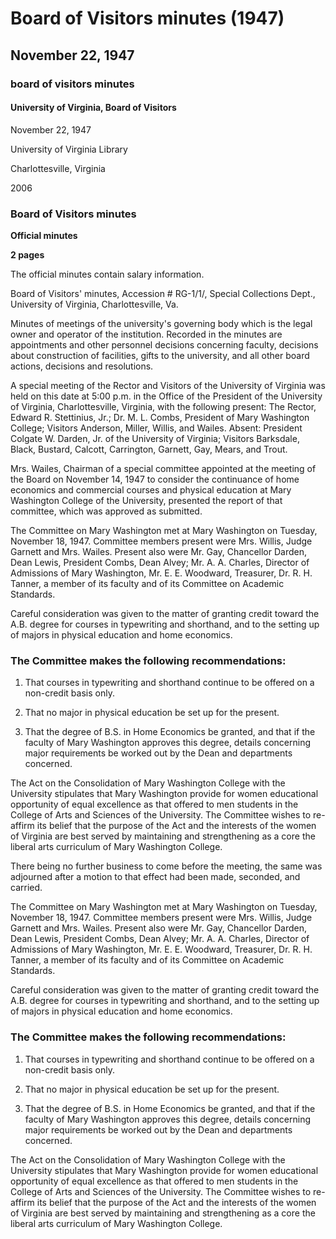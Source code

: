 <!-- altadded -->
<!-- altadded -->

<!-- llmmeta -->

<script type="application/ld+json">
{
"@context": "https://schema.org",
"@type": "BoardMinutes",
"name": "Board Minutes",
"startDate": "1947-11-22T17:00:00",
"endDate": "1947-11-22T19:00:00",
"location": {
"@type": "Place",
"name": "Office of the President, University of Virginia",
"address": {
"@type": "PostalAddress",
"addressLocality": "Charlottesville",
"addressRegion": "Virginia"
}
},
"organizer": {
"@type": "Organization",
"name": "University of Virginia, Board of Visitors"
},
"keywords": "Board of Visitors, Mary Washington College, higher education, committee recommendations",
"description": "Minutes of the special meeting of the Rector and Visitors of the University of Virginia held on November 22, 1947. The meeting discussed the continuance of home economics, commercial courses, and physical education at Mary Washington College.",
"attendee": \[
{
"@type": "Person",
"name": "Edward R. Stettinius, Jr.",
"role": "Rector"
},
{
"@type": "Person",
"name": "Dr. M. L. Combs",
"role": "President of Mary Washington College"
},
{
"@type": "Person",
"name": "Visitor Anderson"
},
{
"@type": "Person",
"name": "Visitor Miller"
},
{
"@type": "Person",
"name": "Visitor Willis"
},
{
"@type": "Person",
"name": "Visitor Wailes"
},
{
"@type": "Person",
"name": "Chancellor Colgate W. Darden, Jr.",
"role": "Absent"
},
{
"@type": "Person",
"name": "Visitor Barksdale",
"role": "Absent"
},
{
"@type": "Person",
"name": "Visitor Black",
"role": "Absent"
},
{
"@type": "Person",
"name": "Visitor Bustard",
"role": "Absent"
},
{
"@type": "Person",
"name": "Visitor Calcott",
"role": "Absent"
},
{
"@type": "Person",
"name": "Visitor Carrington",
"role": "Absent"
},
{
"@type": "Person",
"name": "Visitor Garnett",
"role": "Absent"
},
{
"@type": "Person",
"name": "Visitor Gay",
"role": "Absent"
},
{
"@type": "Person",
"name": "Visitor Mears",
"role": "Absent"
},
{
"@type": "Person",
"name": "Visitor Trout",
"role": "Absent"
}
],
"about": \[
{
"@type": "EducationalOrganization",
"name": "Mary Washington College",
"description": "Mary Washington College is a women's college that is part of the University of Virginia system."
},
{
"@type": "Legislation",
"name": "The Act on the Consolidation of Mary Washington College with the University",
"description": "The Act stipulates that Mary Washington provide women with educational opportunities of equal excellence as offered to men in the College of Arts and Sciences of the University."
}
]
}

</script>

<!-- llmformatted -->

# Board of Visitors minutes (1947)

## November 22, 1947

### board of visitors minutes

#### University of Virginia, Board of Visitors

November 22, 1947

University of Virginia Library

Charlottesville, Virginia

2006

### Board of Visitors minutes

**Official minutes**

**2 pages**

The official minutes contain salary information.

Board of Visitors' minutes, Accession # RG-1/1/, Special Collections Dept., University of Virginia, Charlottesville, Va.

Minutes of meetings of the university's governing body which is the legal owner and operator of the institution. Recorded in the minutes are appointments and other personnel decisions concerning faculty, decisions about construction of facilities, gifts to the university, and all other board actions, decisions and resolutions.

A special meeting of the Rector and Visitors of the University of Virginia was held on this date at 5:00 p.m. in the Office of the President of the University of Virginia, Charlottesville, Virginia, with the following present: The Rector, Edward R. Stettinius, Jr.; Dr. M. L. Combs, President of Mary Washington College; Visitors Anderson, Miller, Willis, and Wailes. Absent: President Colgate W. Darden, Jr. of the University of Virginia; Visitors Barksdale, Black, Bustard, Calcott, Carrington, Garnett, Gay, Mears, and Trout.

Mrs. Wailes, Chairman of a special committee appointed at the meeting of the Board on November 14, 1947 to consider the continuance of home economics and commercial courses and physical education at Mary Washington College of the University, presented the report of that committee, which was approved as submitted.

The Committee on Mary Washington met at Mary Washington on Tuesday, November 18, 1947. Committee members present were Mrs. Willis, Judge Garnett and Mrs. Wailes. Present also were Mr. Gay, Chancellor Darden, Dean Lewis, President Combs, Dean Alvey; Mr. A. A. Charles, Director of Admissions of Mary Washington, Mr. E. E. Woodward, Treasurer, Dr. R. H. Tanner, a member of its faculty and of its Committee on Academic Standards.

Careful consideration was given to the matter of granting credit toward the A.B. degree for courses in typewriting and shorthand, and to the setting up of majors in physical education and home economics.

### The Committee makes the following recommendations:

1. That courses in typewriting and shorthand continue to be offered on a non-credit basis only.

2. That no major in physical education be set up for the present.

3. That the degree of B.S. in Home Economics be granted, and that if the faculty of Mary Washington approves this degree, details concerning major requirements be worked out by the Dean and departments concerned.

The Act on the Consolidation of Mary Washington College with the University stipulates that Mary Washington provide for women educational opportunity of equal excellence as that offered to men students in the College of Arts and Sciences of the University. The Committee wishes to re-affirm its belief that the purpose of the Act and the interests of the women of Virginia are best served by maintaining and strengthening as a core the liberal arts curriculum of Mary Washington College.

There being no further business to come before the meeting, the same was adjourned after a motion to that effect had been made, seconded, and carried.

The Committee on Mary Washington met at Mary Washington on Tuesday, November 18, 1947. Committee members present were Mrs. Willis, Judge Garnett and Mrs. Wailes. Present also were Mr. Gay, Chancellor Darden, Dean Lewis, President Combs, Dean Alvey; Mr. A. A. Charles, Director of Admissions of Mary Washington, Mr. E. E. Woodward, Treasurer, Dr. R. H. Tanner, a member of its faculty and of its Committee on Academic Standards.

Careful consideration was given to the matter of granting credit toward the A.B. degree for courses in typewriting and shorthand, and to the setting up of majors in physical education and home economics.

### The Committee makes the following recommendations:

1. That courses in typewriting and shorthand continue to be offered on a non-credit basis only.

2. That no major in physical education be set up for the present.

3. That the degree of B.S. in Home Economics be granted, and that if the faculty of Mary Washington approves this degree, details concerning major requirements be worked out by the Dean and departments concerned.

The Act on the Consolidation of Mary Washington College with the University stipulates that Mary Washington provide for women educational opportunity of equal excellence as that offered to men students in the College of Arts and Sciences of the University. The Committee wishes to re-affirm its belief that the purpose of the Act and the interests of the women of Virginia are best served by maintaining and strengthening as a core the liberal arts curriculum of Mary Washington College.
